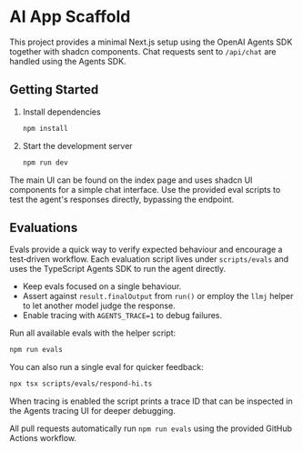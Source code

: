# AI App Scaffold

This project provides a minimal Next.js setup using the OpenAI Agents SDK together with shadcn components. Chat requests sent to `/api/chat` are handled using the Agents SDK.

## Getting Started

1. Install dependencies
   ```bash
   npm install
   ```
2. Start the development server
   ```bash
   npm run dev
   ```

The main UI can be found on the index page and uses shadcn UI components for a simple chat interface.
Use the provided eval scripts to test the agent's responses directly, bypassing the endpoint.

## Evaluations

Evals provide a quick way to verify expected behaviour and encourage a
test‑driven workflow. Each evaluation script lives under `scripts/evals` and
uses the TypeScript Agents SDK to run the agent directly.

- Keep evals focused on a single behaviour.
- Assert against `result.finalOutput` from `run()` or employ the `llmj` helper
  to let another model judge the response.
- Enable tracing with `AGENTS_TRACE=1` to debug failures.

Run all available evals with the helper script:

```bash
npm run evals
```

You can also run a single eval for quicker feedback:

```bash
npx tsx scripts/evals/respond-hi.ts
```

When tracing is enabled the script prints a trace ID that can be inspected in
the Agents tracing UI for deeper debugging.

All pull requests automatically run `npm run evals` using the provided GitHub
Actions workflow.

